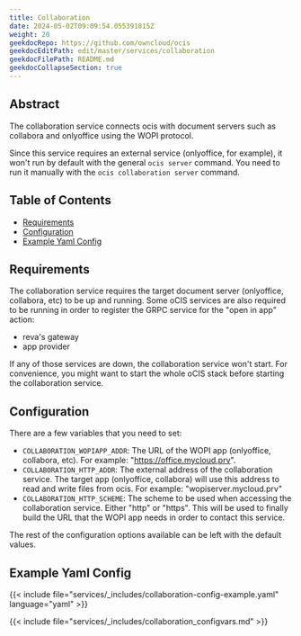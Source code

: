 ```yaml
---
title: Collaboration
date: 2024-05-02T09:09:54.055391815Z
weight: 20
geekdocRepo: https://github.com/owncloud/ocis
geekdocEditPath: edit/master/services/collaboration
geekdocFilePath: README.md
geekdocCollapseSection: true
---
```


<!-- Do not edit this file, it is autogenerated. Edit the service README.md instead -->

## Abstract


The collaboration service connects ocis with document servers such as collabora and onlyoffice using the WOPI protocol.

Since this service requires an external service (onlyoffice, for example), it won't run by default with the general `ocis server` command. You need to run it manually with the `ocis collaboration server` command.


## Table of Contents

* [Requirements](#requirements)
* [Configuration](#configuration)
* [Example Yaml Config](#example-yaml-config)

## Requirements

The collaboration service requires the target document server (onlyoffice, collabora, etc) to be up and running.
Some oCIS services are also required to be running in order to register the GRPC service for the "open in app" action:
* reva's gateway
* app provider

If any of those services are down, the collaboration service won't start.
For convenience, you might want to start the whole oCIS stack before starting the collaboration service.

## Configuration

There are a few variables that you need to set:

* `COLLABORATION_WOPIAPP_ADDR`: The URL of the WOPI app (onlyoffice, collabora, etc). For example: "https://office.mycloud.prv".
* `COLLABORATION_HTTP_ADDR`: The external address of the collaboration service. The target app (onlyoffice, collabora) will use this address to read and write files from ocis. For example: "wopiserver.mycloud.prv"
* `COLLABORATION_HTTP_SCHEME`: The scheme to be used when accessing the collaboration service. Either "http" or "https". This will be used to finally build the URL that the WOPI app needs in order to contact this service.

The rest of the configuration options available can be left with the default values.
## Example Yaml Config
{{< include file="services/_includes/collaboration-config-example.yaml"  language="yaml" >}}

{{< include file="services/_includes/collaboration_configvars.md" >}}

